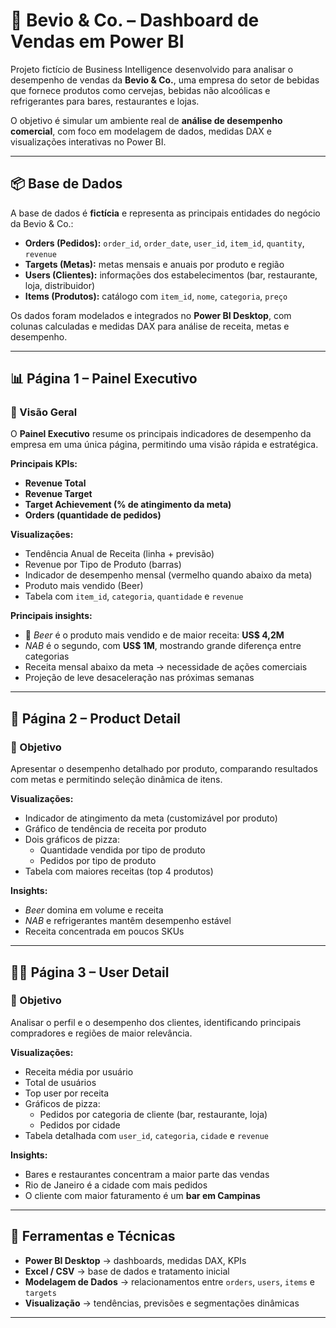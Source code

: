 # 🍹 Bevio & Co. – Dashboard de Vendas em Power BI

Projeto fictício de Business Intelligence desenvolvido para analisar o desempenho de vendas da **Bevio & Co.**, uma empresa do setor de bebidas que fornece produtos como cervejas, bebidas não alcoólicas e refrigerantes para bares, restaurantes e lojas.

O objetivo é simular um ambiente real de **análise de desempenho comercial**, com foco em modelagem de dados, medidas DAX e visualizações interativas no Power BI.

---

## 📦 Base de Dados

A base de dados é **fictícia** e representa as principais entidades do negócio da Bevio & Co.:

- **Orders (Pedidos):** `order_id`, `order_date`, `user_id`, `item_id`, `quantity`, `revenue`  
- **Targets (Metas):** metas mensais e anuais por produto e região  
- **Users (Clientes):** informações dos estabelecimentos (bar, restaurante, loja, distribuidor)  
- **Items (Produtos):** catálogo com `item_id`, `nome`, `categoria`, `preço`

Os dados foram modelados e integrados no **Power BI Desktop**, com colunas calculadas e medidas DAX para análise de receita, metas e desempenho.

---

## 📊 Página 1 – Painel Executivo

### 🧭 Visão Geral
O **Painel Executivo** resume os principais indicadores de desempenho da empresa em uma única página, permitindo uma visão rápida e estratégica.

**Principais KPIs:**
- **Revenue Total**
- **Revenue Target**
- **Target Achievement (% de atingimento da meta)**
- **Orders (quantidade de pedidos)**

**Visualizações:**
- Tendência Anual de Receita (linha + previsão)  
- Revenue por Tipo de Produto (barras)  
- Indicador de desempenho mensal (vermelho quando abaixo da meta)  
- Produto mais vendido (Beer)  
- Tabela com `item_id`, `categoria`, `quantidade` e `revenue`

**Principais insights:**
- 🍺 *Beer* é o produto mais vendido e de maior receita: **US$ 4,2M**  
- *NAB* é o segundo, com **US$ 1M**, mostrando grande diferença entre categorias  
- Receita mensal abaixo da meta → necessidade de ações comerciais  
- Projeção de leve desaceleração nas próximas semanas

---

## 🍾 Página 2 – Product Detail

### 🎯 Objetivo
Apresentar o desempenho detalhado por produto, comparando resultados com metas e permitindo seleção dinâmica de itens.

**Visualizações:**
- Indicador de atingimento da meta (customizável por produto)  
- Gráfico de tendência de receita por produto  
- Dois gráficos de pizza:  
  - Quantidade vendida por tipo de produto  
  - Pedidos por tipo de produto  
- Tabela com maiores receitas (top 4 produtos)

**Insights:**
- *Beer* domina em volume e receita  
- *NAB* e refrigerantes mantêm desempenho estável  
- Receita concentrada em poucos SKUs

---

## 🧑‍💼 Página 3 – User Detail

### 🎯 Objetivo
Analisar o perfil e o desempenho dos clientes, identificando principais compradores e regiões de maior relevância.

**Visualizações:**
- Receita média por usuário  
- Total de usuários  
- Top user por receita  
- Gráficos de pizza:  
  - Pedidos por categoria de cliente (bar, restaurante, loja)  
  - Pedidos por cidade  
- Tabela detalhada com `user_id`, `categoria`, `cidade` e `revenue`  

**Insights:**
- Bares e restaurantes concentram a maior parte das vendas  
- Rio de Janeiro é a cidade com mais pedidos  
- O cliente com maior faturamento é um **bar em Campinas**

---

## 🧠 Ferramentas e Técnicas

- **Power BI Desktop** → dashboards, medidas DAX, KPIs  
- **Excel / CSV** → base de dados e tratamento inicial  
- **Modelagem de Dados** → relacionamentos entre `orders`, `users`, `items` e `targets`  
- **Visualização** → tendências, previsões e segmentações dinâmicas  

---
